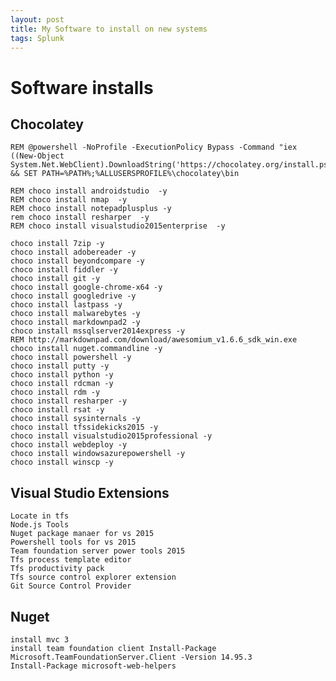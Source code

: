 ```yaml
---
layout: post
title: My Software to install on new systems
tags: Splunk
---
```

# Software installs

## Chocolatey

	REM @powershell -NoProfile -ExecutionPolicy Bypass -Command "iex ((New-Object System.Net.WebClient).DownloadString('https://chocolatey.org/install.ps1'))" && SET PATH=%PATH%;%ALLUSERSPROFILE%\chocolatey\bin

	REM choco install androidstudio  -y
	REM choco install nmap  -y
	REM choco install notepadplusplus -y
	rem choco install resharper  -y
	REM choco install visualstudio2015enterprise  -y

	choco install 7zip -y
	choco install adobereader -y
	choco install beyondcompare -y
	choco install fiddler -y
	choco install git -y
	choco install google-chrome-x64 -y
	choco install googledrive -y
	choco install lastpass -y
	choco install malwarebytes -y
	choco install markdownpad2 -y
	choco install mssqlserver2014express -y
	REM http://markdownpad.com/download/awesomium_v1.6.6_sdk_win.exe
	choco install nuget.commandline -y
	choco install powershell -y
	choco install putty -y
	choco install python -y
	choco install rdcman -y
	choco install rdm -y
	choco install resharper -y
	choco install rsat -y
	choco install sysinternals -y
	choco install tfssidekicks2015 -y
	choco install visualstudio2015professional -y
	choco install webdeploy -y
	choco install windowsazurepowershell -y
	choco install winscp -y

## Visual Studio Extensions

	Locate in tfs
	Node.js Tools
	Nuget package manaer for vs 2015
	Powershell tools for vs 2015
	Team foundation server power tools 2015
	Tfs process template editor
	Tfs productivity pack
	Tfs source control explorer extension
	Git Source Control Provider

## Nuget

	install mvc 3
	install team foundation client Install-Package Microsoft.TeamFoundationServer.Client -Version 14.95.3
	Install-Package microsoft-web-helpers
